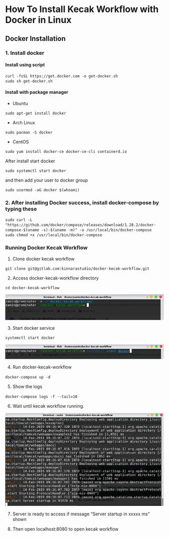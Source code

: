 # How To Install Kecak Workflow with Docker in Linux 

## Docker Installation

### 1. Install docker

#### Install using script
```Shell
curl -fsSL https://get.docker.com -o get-docker.sh
sudo sh get-docker.sh
```
#### Install with package manager
- Ubuntu
```Shell
sudo apt-get install docker
```

- Arch Linux
```Shell
sudo pacman -S docker
```

- CentOS
```Shell
sudo yum install docker-ce docker-ce-cli containerd.io
````
After install start docker
```Shell
sudo systemctl start docker
```

and then add your user to docker group
```Shell
sudo usermod -aG docker $(whoami)
```

### 2. After installing Docker success, install docker-compose by typing these
```Shell
sudo curl -L "https://github.com/docker/compose/releases/download/1.28.2/docker-compose-$(uname -s)-$(uname -m)" -o /usr/local/bin/docker-compose
sudo chmod +x /usr/local/bin/docker-compose
```

### Running Docker Kecak Workflow

1. Clone docker kecak workflow

```Shell
git clone git@gitlab.com:kinnarastudio/docker-kecak-workflow.git
```

2. Access docker-kecak-workflow directory

```Shell
cd docker-kecak-workflow
```
<img src="https://raw.githubusercontent.com/kinnara-digital-studio/kecak-workflow/master/docs/assets/docker-linux.png" alt="docker linux" />

3. Start docker service

```Shell
systemctl start docker
```
<img src="https://raw.githubusercontent.com/kinnara-digital-studio/kecak-workflow/master/docs/assets/docker-linux2.png" alt="docker linux" />

4. Run docker-kecak-workflow

`docker-compose up -d`

5. Show the logs

  `docker-compose logs -f --tail=10`

6. Wait until kecak workflow running.

  <img src="https://raw.githubusercontent.com/kinnara-digital-studio/kecak-workflow/master/docs/assets/docker-linux4.png" alt="docker linux" />

7. Server is ready to access if message “Server startup in xxxxx ms” shown

8. Then open localhost:8080 to open kecak workflow



